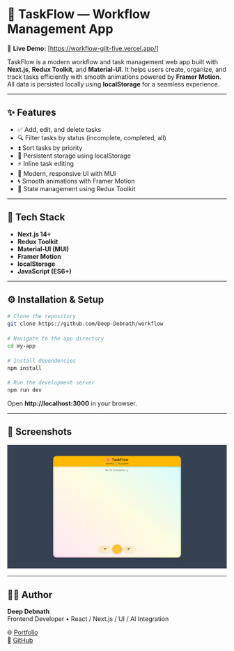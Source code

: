 # 🧩 TaskFlow — Workflow Management App

🚀 **Live Demo:** [https://workflow-gilt-five.vercel.app/]

TaskFlow is a modern workflow and task management web app built with **Next.js**, **Redux Toolkit**, and **Material-UI**. It helps users create, organize, and track tasks efficiently with smooth animations powered by **Framer Motion**. All data is persisted locally using **localStorage** for a seamless experience.

---

## ✨ Features

- ✅ Add, edit, and delete tasks
- 🔍 Filter tasks by status (incomplete, completed, all)
- ⏫ Sort tasks by priority
- 💾 Persistent storage using localStorage
- ⚡ Inline task editing
- 🎨 Modern, responsive UI with MUI
- 🌀 Smooth animations with Framer Motion
- 🧠 State management using Redux Toolkit

---

## 🧰 Tech Stack

- **Next.js 14+**
- **Redux Toolkit**
- **Material-UI (MUI)**
- **Framer Motion**
- **localStorage**
- **JavaScript (ES6+)**

---

## ⚙️ Installation & Setup

```bash
# Clone the repository
git clone https://github.com/Deep-Debnath/workflow

# Navigate to the app directory
cd my-app

# Install dependencies
npm install

# Run the development server
npm run dev
```

Open **http://localhost:3000** in your browser.

---

## 📸 Screenshots

![TaskFlow Screenshot](./public/screenshot.png)

---

## 🧑‍💻 Author

**Deep Debnath**  
Frontend Developer • React / Next.js / UI / AI Integration  

🌐 [Portfolio](https://my-portfolio-ob9g.vercel.app/)  
💼 [GitHub](https://github.com/Deep-Debnath)
